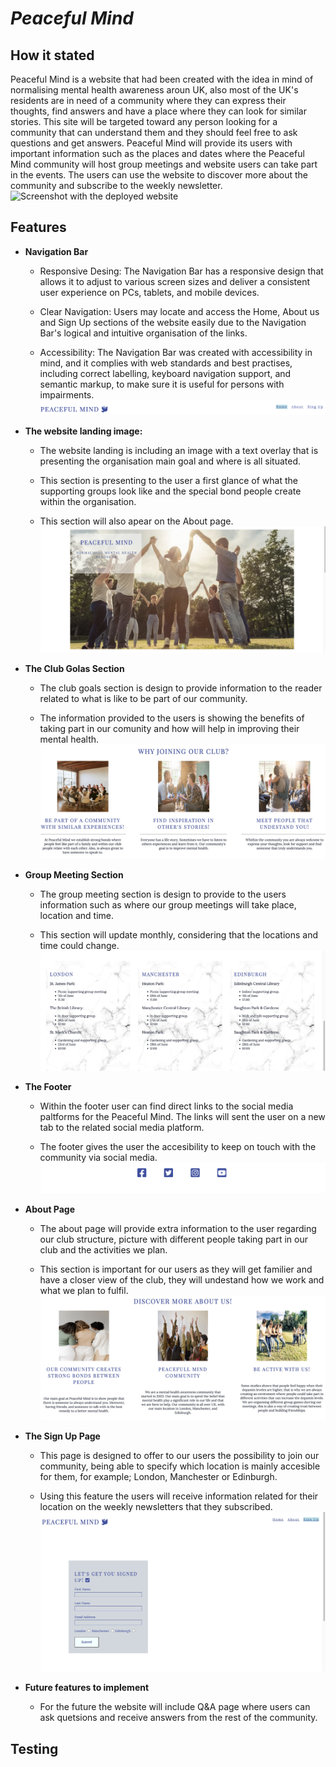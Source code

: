 # *Peaceful Mind*

## How it stated
Peaceful Mind is a website that had been created with the idea in mind of normalising mental health awareness aroun UK, also most of the UK's residents are in need of a community where they can express their thoughts, find answers and have a place where they can look for similar stories. This site will be targeted toward any person looking for a community that can understand them and they should feel free to ask questions and get answers. Peaceful Mind will provide its users with important information such as the places and dates where the Peaceful Mind community will host group meetings and website users can take part in the events. The users can use the website to discover more about the community and subscribe to the weekly newsletter.
![Screenshot with the deployed website]()

## Features

- **Navigation Bar**

    * Responsive Desing: The Navigation Bar has a responsive design that allows it to adjust to various screen sizes and deliver a consistent user experience on PCs, tablets, and mobile devices.

    * Clear Navigation: Users may locate and access the Home, About us and Sign Up sections of the website easily due to the Navigation Bar's logical and intuitive organisation of the links.

    * Accessibility: The Navigation Bar was created with accessibility in mind, and it complies with web standards and best practises, including correct labelling, keyboard navigation support, and semantic markup, to make sure it is useful for persons with impairments.
![Screenshot of the navigation bar including the logo](assets/images/navigation-bar.png)

- **The website landing image:**

    * The website landing is including an image with a text overlay that is presenting the organisation main goal and where is all situated. 

    * This section is presenting to the user a first glance of what the supporting groups look like and the special bond people create within the organisation.

    * This section will also apear on the About page.
![Screenshot of the website landing](assets/images/webpage-landing.jpg)

- **The Club Golas Section**

    * The club goals section is design to provide information to the reader related to what is like to be part of our community.

    * The information provided to the users is showing the benefits of taking part in our comunity and how will help in improving their mental health.
![Screenshot of the club goals](assets/images/club-goals.jpg)

- **Group Meeting Section**

    * The group meeting section is design to provide to the users information such as where our group meetings will take place, location and time.

    * This section will update monthly, considering that the locations and time could change.
![Screeenshot of the group meeting section](assets/images/meetings-location.jpg)

- **The Footer**

    * Within the footer user can find direct links to the social media paltforms for the Peaceful Mind. The links will sent the user on a new tab to the related social media platform.

    * The footer gives the user the accesibility to keep on touch with the community via social media.
![Screenshot for the footer](assets/images/footer.png)

- **About Page**

    * The about page will provide extra information to the user regarding our club structure, picture with different people taking part in our club and the activities we plan.

    * This section is important for our users as they will get familier and have a closer view of the club, they will undestand how we work and what we plan to fulfil.
 ![Screenshot of the about section](assets/images/about.jpeg)

- **The Sign Up Page**

    * This page is designed to offer to our users the possibility to join our community, being able to specify which location is mainly accesible for them, for example; London, Manchester or Edinburgh. 

    * Using this feature the users will receive information related for their location on the weekly newsletters that they subscribed.
![Screenshot of the sing up form](assets/images/sign-up.jpg)

- **Future features to implement**

    * For the future the website will include Q&A page where users can ask quetsions and receive answers from the rest of the community.


## Testing


